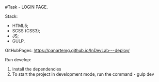 #Task - LOGIN PAGE.

Stack: 
- HTML5;
- SCSS (CSS3);
- JS;
- GULP.


GitHubPages: https://panartemg.github.io/InDevLab---deploy/

Run develop:
1. Install the dependencies
2. To start the project in development mode, run the command - gulp dev

